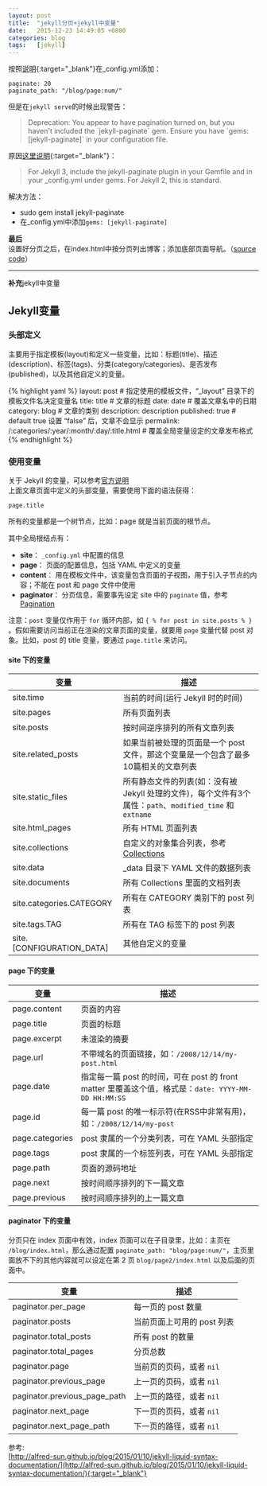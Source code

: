 ```yaml
---
layout: post
title:  "jekyll分页+jekyll中变量"
date:   2015-12-23 14:49:05 +0800
categories: blog
tags:   [jekyll]
---
```

按照[说明](http://jekyllrb.com/docs/pagination/){:target="_blank"}在_config.yml添加：

    paginate: 20
    paginate_path: "/blog/page:num/"
    
但是在`jekyll serve`的时候出现警告：

>Deprecation: You appear to have pagination turned on, but you haven't included the \`jekyll-paginate\` gem. Ensure you have \`gems: [jekyll-paginate]\` in your configuration file.

原因[这里说明](http://jekyllrb.com/docs/pagination/){:target="_blank"}：           

>For Jekyll 3, include the jekyll-paginate plugin in your Gemfile and in your _config.yml under gems. For Jekyll 2, this is standard.

解决方法：

+ sudo gem install jekyll-paginate
+ 在_config.yml中添加`gems: [jekyll-paginate]`

**最后**      
设置好分页之后，在index.html中按分页列出博客；添加底部页面导航。（[source code](https://github.com/snowyxx/snowyxx.github.io/blob/master/index.html)）

---

**补充**jekyll中变量

## Jekyll变量

### 头部定义

主要用于指定模板(layout)和定义一些变量，比如：标题(title)、描述(description)、标签(tags)、分类(category/categories)、是否发布(published)，以及其他自定义的变量。

{% highlight yaml %}
layout:     post   # 指定使用的模板文件，“_layout” 目录下的模板文件名决定变量名
title:      title  # 文章的标题
date:       date   # 覆盖文章名中的日期
category:   blog   # 文章的类别
description: description
published:  true   # default true 设置 “false” 后，文章不会显示
permalink:  /:categories/:year/:month/:day/:title.html  # 覆盖全局变量设定的文章发布格式
{% endhighlight %}

### 使用变量

关于 Jekyll 的变量，可以参考[官方说明](http://jekyllrb.com/docs/variables/)  
上面文章页面中定义的头部变量，需要使用下面的语法获得：

```
page.title
```

所有的变量都是一个树节点，比如：page 就是当前页面的根节点。

其中全局根结点有：

- **site**： `_config.yml` 中配置的信息
- **page**： 页面的配置信息，包括 YAML 中定义的变量
- **content**： 用在模板文件中，该变量包含页面的子视图，用于引入子节点的内容；不能在 post 和 page 文件中使用
- **paginator**： 分页信息，需要事先设定 site 中的 `paginate` 值，参考 [Pagination](http://jekyllrb.com/docs/pagination/)

注意：`post` 变量仅作用于 `for` 循环内部，如 `{ % for post in site.posts % }` 。假如需要访问当前正在渲染的文章页面的变量，就要用 `page` 变量代替 post 对象。比如，post 的 title 变量，要通过 `page.title` 来访问。


#### site 下的变量

| 变量                | 描述 |
| ----              | ---- |
|site.time          |当前的时间(运行 Jekyll 时的时间)|
|site.pages         |所有页面列表|
|site.posts         |按时间逆序排列的所有文章列表|
|site.related_posts |如果当前被处理的页面是一个 post 文件，那这个变量是一个包含了最多10篇相关的文章列表|
|site.static\_files  |所有静态文件的列表(如：没有被 Jekyll 处理的文件)，每个文件有3个属性：`path`、`modified_time` 和 `extname`|
|site.html_pages    |所有 HTML 页面列表|
|site.collections   |自定义的对象集合列表，参考 [Collections](http://jekyllrb.com/docs/collections/)|
|site.data          |_data 目录下 YAML 文件的数据列表|
|site.documents     |所有 Collections 里面的文档列表|
|site.categories.CATEGORY|所有在 CATEGORY 类别下的 post 列表|
|site.tags.TAG      |所有在 TAG 标签下的 post 列表|
|site.[CONFIGURATION_DATA]|其他自定义的变量|


#### page 下的变量 

| 变量            | 描述 |
| ----          | ---- |
|page.content   |页面的内容|
|page.title     |页面的标题|
|page.excerpt   |未渲染的摘要|
|page.url       |不带域名的页面链接，如：`/2008/12/14/my-post.html`|
|page.date      |指定每一篇 post 的时间，可在 post 的 front matter 里覆盖这个值，格式是：`date: YYYY-MM-DD HH:MM:SS`|
|page.id        |每一篇 post 的唯一标示符(在RSS中非常有用)，如：`/2008/12/14/my-post`|
|page.categories|post 隶属的一个分类列表，可在 YAML 头部指定|
|page.tags      |post 隶属的一个标签列表，可在 YAML 头部指定|
|page.path      |页面的源码地址|
|page.next      |按时间顺序排列的下一篇文章|
|page.previous  |按时间顺序排列的上一篇文章|


#### paginator 下的变量 

分页只在 index 页面中有效，index 页面可以在子目录里，比如：主页在 `/blog/index.html`，那么通过配置 `paginate_path: "blog/page:num/"`，主页里面放不下的其他内容就可以设定在第 2 页 `blog/page2/index.html` 以及后面的页面中。

| 变量                | 描述 |
| ----              | ---- |
|paginator.per\_page        |每一页的 post 数量|
|paginator.posts        |当前页面上可用的 post 列表|
|paginator.total\_posts |所有 post 的数量|
|paginator.total_pages  |分页总数|
|paginator.page         |当前页的页码，或者 `nil`|
|paginator.previous\_page|上一页的页码，或者 `nil`|
|paginator.previous\_page\_path|上一页的路径，或者 `nil`|
|paginator.next\_page   |下一页的页码，或者 `nil`|
|paginator.next\_page\_path|下一页的路径，或者 `nil`|




参考:     
[http://alfred-sun.github.io/blog/2015/01/10/jekyll-liquid-syntax-documentation/](http://alfred-sun.github.io/blog/2015/01/10/jekyll-liquid-syntax-documentation/){:target="_blank"}